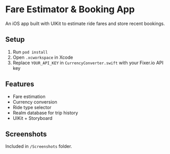 # Fare Estimator & Booking App

An iOS app built with UIKit to estimate ride fares and store recent bookings.

## Setup
1. Run `pod install`
2. Open `.xcworkspace` in Xcode
3. Replace `YOUR_API_KEY` in `CurrencyConverter.swift` with your Fixer.io API key

## Features
- Fare estimation
- Currency conversion
- Ride type selector
- Realm database for trip history
- UIKit + Storyboard

## Screenshots
Included in `/Screenshots` folder.
